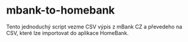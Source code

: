 # mbank-to-homebank
Tento jednoduchý script vezme CSV výpis z mBank CZ a převedeho na CSV, které lze importovat do aplikace HomeBank.

